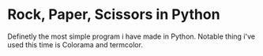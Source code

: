 # Rock, Paper, Scissors in Python

Definetly the most simple program i have made in Python.
Notable thing i've used this time is Colorama and termcolor.
